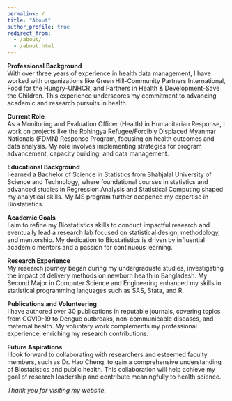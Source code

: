 ```yaml
---
permalink: /
title: "About"
author_profile: true
redirect_from: 
  - /about/
  - /about.html
---
```


**Professional Background**
<br>
With over three years of experience in health data management, I have worked with organizations like Green Hill-Community Partners International, Food for the Hungry-UNHCR, and Partners in Health & Development-Save the Children. This experience underscores my commitment to advancing academic and research pursuits in health.

**Current Role**
<br>
As a Monitoring and Evaluation Officer (Health) in Humanitarian Response, I work on projects like the Rohingya Refugee/Forcibly Displaced Myanmar Nationals (FDMN) Response Program, focusing on health outcomes and data analysis. My role involves implementing strategies for program advancement, capacity building, and data management.

**Educational Background**
<br>
I earned a Bachelor of Science in Statistics from Shahjalal University of Science and Technology, where foundational courses in statistics and advanced studies in Regression Analysis and Statistical Computing shaped my analytical skills. My MS program further deepened my expertise in Biostatistics.

**Academic Goals**
<br>
I aim to refine my Biostatistics skills to conduct impactful research and eventually lead a research lab focused on statistical design, methodology, and mentorship. My dedication to Biostatistics is driven by influential academic mentors and a passion for continuous learning.

**Research Experience**
<br>
My research journey began during my undergraduate studies, investigating the impact of delivery methods on newborn health in Bangladesh. My Second Major in Computer Science and Engineering enhanced my skills in statistical programming languages such as SAS, Stata, and R.

**Publications and Volunteering**
<br>
I have authored over 30 publications in reputable journals, covering topics from COVID-19 to Dengue outbreaks, non-communicable diseases, and maternal health. My voluntary work complements my professional experience, enriching my research contributions.

**Future Aspirations**
<br>
I look forward to collaborating with researchers and esteemed faculty members, such as Dr. Hao Cheng, to gain a comprehensive understanding of Biostatistics and public health. This collaboration will help achieve my goal of research leadership and contribute meaningfully to health science.

*Thank you for visiting my website.*
